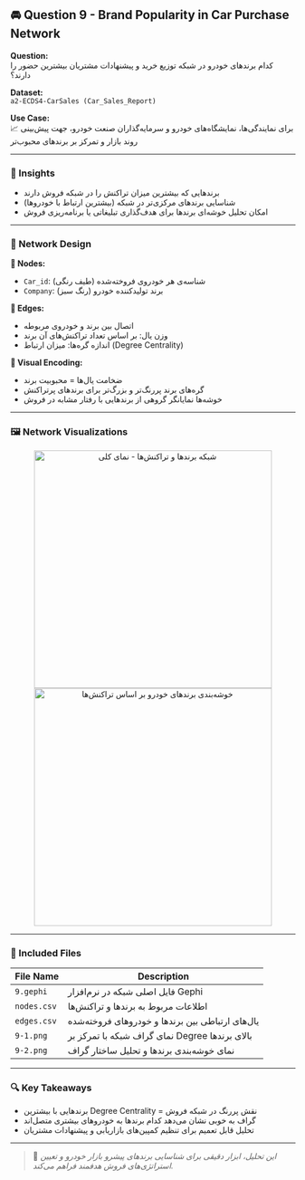 ## 🚘 Question 9 - Brand Popularity in Car Purchase Network

**Question:**  
کدام برندهای خودرو در شبکه توزیع خرید و پیشنهادات مشتریان بیشترین حضور را دارند؟

**Dataset:**  
`a2-ECDS4-CarSales (Car_Sales_Report)`

**Use Case:**  
📈 برای نمایندگی‌ها، نمایشگاه‌های خودرو و سرمایه‌گذاران صنعت خودرو، جهت پیش‌بینی روند بازار و تمرکز بر برندهای محبوب‌تر

---

### 🧠 Insights

- برندهایی که بیشترین میزان تراکنش را در شبکه فروش دارند
- شناسایی برندهای مرکزی‌تر در شبکه (بیشترین ارتباط با خودروها)
- امکان تحلیل خوشه‌ای برندها برای هدف‌گذاری تبلیغاتی یا برنامه‌ریزی فروش

---

### 🧾 Network Design

**🔵 Nodes:**
- `Car_id`: شناسه‌ی هر خودروی فروخته‌شده (طیف رنگی)
- `Company`: برند تولیدکننده خودرو (رنگ سبز)

**🔗 Edges:**
- اتصال بین برند و خودروی مربوطه
- وزن یال: بر اساس تعداد تراکنش‌های آن برند
- اندازه گره‌ها: میزان ارتباط (Degree Centrality)

**🎨 Visual Encoding:**
- ضخامت یال‌ها = محبوبیت برند
- گره‌های برند پررنگ‌تر و بزرگ‌تر برای برندهای پرتراکنش
- خوشه‌ها نمایانگر گروهی از برندهایی با رفتار مشابه در فروش

---

### 🖼️ Network Visualizations

<div align="center">
  <img src="./9-1.png" width="420" title="شبکه برندها و تراکنش‌ها - نمای کلی"/>
  <img src="./9-2.png" width="420" title="خوشه‌بندی برندهای خودرو بر اساس تراکنش‌ها"/>
</div>

---

### 📁 Included Files

| File Name     | Description                                                  |
|---------------|--------------------------------------------------------------|
| `9.gephi`     | فایل اصلی شبکه در نرم‌افزار Gephi                          |
| `nodes.csv`   | اطلاعات مربوط به برندها و تراکنش‌ها                         |
| `edges.csv`   | یال‌های ارتباطی بین برندها و خودروهای فروخته‌شده           |
| `9-1.png`     | نمای گراف شبکه با تمرکز بر Degree بالای برندها              |
| `9-2.png`     | نمای خوشه‌بندی برندها و تحلیل ساختار گراف                  |

---

### 🔍 Key Takeaways

- برندهایی با بیشترین Degree Centrality = نقش پررنگ در شبکه فروش
- گراف به خوبی نشان می‌دهد کدام برندها به خودروهای بیشتری متصل‌اند
- تحلیل قابل تعمیم برای تنظیم کمپین‌های بازاریابی و پیشنهادات مشتریان

---

> 📌 *این تحلیل، ابزار دقیقی برای شناسایی برندهای پیشرو بازار خودرو و تعیین استراتژی‌های فروش هدفمند فراهم می‌کند.*

